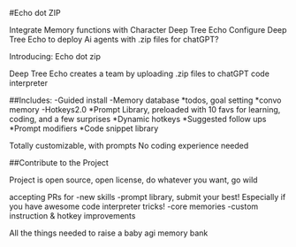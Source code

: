 #Echo dot ZIP

Integrate Memory functions with Character Deep Tree Echo
Configure Deep Tree Echo to deploy Ai agents with .zip files for chatGPT?

Introducing: 
Echo dot zip

Deep Tree Echo creates a team by uploading .zip files to chatGPT code interpreter

##Includes:
-Guided install
-Memory database
*todos, goal setting
*convo memory
-Hotkeys2.0
*Prompt Library, preloaded with 10 favs for learning, coding, and a few surprises
*Dynamic hotkeys
*Suggested follow ups
*Prompt modifiers
*Code snippet library

Totally customizable, with prompts
No coding experience needed

##Contribute to the Project

Project is open source, open license, do whatever you want, go wild

accepting PRs for 
-new skills
-prompt library, submit your best! Especially if you have awesome code interpreter tricks!
-core memories
-custom instruction & hotkey improvements

All the things needed to raise a baby agi memory bank
